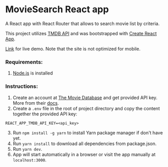 # MovieSearch React app

A React app with React Router that allows to search movie list by criteria.

This project utilizes [TMDB API](https://www.themoviedb.org) and was bootstrapped with [Create React App](https://github.com/facebook/create-react-app).

[Link](https://moviesearch-jesseragos.herokuapp.com/) for live demo. 
Note that the site is not optimized for mobile.

### Requirements:
1. [Node.js](https://nodejs.org/en/) is installed

### Instructions:
1. Create an account at [The Movie Database](https://www.themoviedb.org/account/signup) and get provided API key. More from their [docs](https://www.themoviedb.org/documentation/api).
2. Create a `.env` file in the root of project directory and copy the content together the provided API key:
```env
REACT_APP_TMDB_API_KEY=<api_key>
```
3. Run `npm install -g yarn` to install Yarn package manager if don't have yet.
4. Run `yarn install` to download all dependencies from package.json.
5. Run `yarn dev`.
6. App will start automatically in a browser or visit the app manually at `localhost:3000`.
